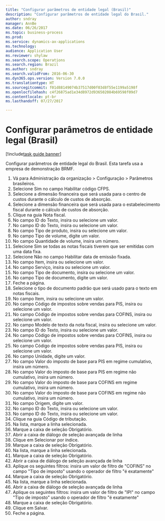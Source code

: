 ```yaml
--- 
title: "Configurar parâmetros de entidade legal (Brasil)"
description: "Configurar parâmetros de entidade legal do Brasil."
author: sndray
manager: AnnBe
ms.date: 06/26/2017
ms.topic: business-process
ms.prod: 
ms.service: dynamics-ax-applications
ms.technology: 
audience: Application User
ms.reviewer: shylaw
ms.search.scope: Operations
ms.search.region: Brazil
ms.author: sndray
ms.search.validFrom: 2016-06-30
ms.dyn365.ops.version: Version 7.0.0
ms.translationtype: HT
ms.sourcegitcommit: f01d88149074b37517d00f03d8f55e1199a5198f
ms.openlocfilehash: c4f26875ad1e34d8972d936502084b69598f09d7
ms.contentlocale: pt-br
ms.lasthandoff: 07/27/2017

---
```

# <a name="set-up-legal-entity-parameters-brazil"></a>Configurar parâmetros de entidade legal (Brasil)

[!include[task guide banner](../../includes/task-guide-banner.md)]

Configurar parâmetros de entidade legal do Brasil. Esta tarefa usa a empresa de demonstração BRMF.

1. Vá para Administração da organização > Configuração > Parâmetros brasileiros.
2. Selecione Sim no campo Habilitar código CFPS.
3. Selecione a dimensão financeira que será usada para o centro de custos durante o cálculo de custos de absorção.
4. Selecione a dimensão financeira que será usada para o estabelecimento fiscal durante o cálculo de custos de absorção.
5. Clique na guia Nota fiscal.
6. No campo ID do Texto, insira ou selecione um valor.
7. No campo ID do Texto, insira ou selecione um valor.
8. No campo Tipo de produto, insira ou selecione um valor.
9. No campo Tipo de volume, digite um valor.
10. No campo Quantidade de volume, insira um número.
11. Selecione Sim se todas as notas fiscais tiverem que ser emitidas com uma data fixa.
12. Selecione Não no campo Habilitar data de emissão fixada.
13. No campo Item, insira ou selecione um valor.
14. No campo Serviço, insira ou selecione um valor.
15. No campo Tipo de documento, insira ou selecione um valor.
16. No campo Tipo de documento, digite um valor.
17. Feche a página.
18. Selecione o tipo de documento padrão que será usado para o texto em notas fiscais.
19. No campo Item, insira ou selecione um valor.
20. No campo Código de impostos sobre vendas para PIS, insira ou selecione um valor.
21. No campo Código de impostos sobre vendas para COFINS, insira ou selecione um valor.
22. No campo Modelo de texto da nota fiscal, insira ou selecione um valor.
23. No campo ID do Texto, insira ou selecione um valor.
24. No campo Código de impostos sobre vendas para COFINS, insira ou selecione um valor.
25. No campo Código de impostos sobre vendas para PIS, insira ou selecione um valor.
26. No campo Unidade, digite um valor.
27. No campo Valor do imposto de base para PIS em regime cumulativo, insira um número.
28. No campo Valor do imposto de base para PIS em regime não cumulativo, insira um número.
29. No campo Valor do imposto de base para COFINS em regime cumulativo, insira um número.
30. No campo Valor do imposto de base para COFINS em regime não cumulativo, insira um número.
31. No campo Origem, digite um valor.
32. No campo ID do Texto, insira ou selecione um valor.
33. No campo ID do Texto, insira ou selecione um valor.
34. Clique na guia Código de tributação.
35. Na lista, marque a linha selecionada.
36. Marque a caixa de seleção Obrigatório.
37. Abrir a caixa de diálogo de seleção avançada de linha
38. Clique em Selecionar por índice.
39. Marque a caixa de seleção Obrigatório.
40. Na lista, marque a linha selecionada.
41. Marque a caixa de seleção Obrigatório.
42. Abrir a caixa de diálogo de seleção avançada de linha
43. Aplique os seguintes filtros: insira um valor de filtro de "COFINS" no campo "Tipo de imposto" usando o operador de filtro "é exatamente"
44. Marque a caixa de seleção Obrigatório.
45. Na lista, marque a linha selecionada.
46. Abrir a caixa de diálogo de seleção avançada de linha
47. Aplique os seguintes filtros: insira um valor de filtro de "IPI" no campo "Tipo de imposto" usando o operador de filtro "é exatamente"
48. Marque a caixa de seleção Obrigatório.
49. Clique em Salvar.
50. Feche a página.


